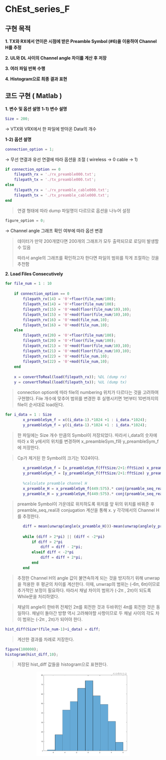 # ChEst_series_F

## 구현 목적

**1. TX와 RX에서 연이은 시점에 받은 Preamble Symbol (#6)을 이용하여 Channel H를 추정**

**2. UL와 DL 사이의 Channel angle 차이를 계산 후 저장**

**3. 여러 파일 반복 수행**

**4. Histogram으로 최종 결과 표현**

## 코드 구현 ( Matlab )

**1. 변수 및 옵션 설명**
**1-1) 변수 설명**
``` matlab
Size = 200;
```
→  VTX와 VRX에서 한 파일에 받아온 Data의 개수

**1-2) 옵션 설명**
```matlab
connection_option = 1;
```
→  무선 연결과 유선 연결에 따라 옵션을 조절 ( wireless -> 0 cable -> 1)
```matlab
if connection_option == 0
    filepath_rx = './rx_preamble000.txt';
    filepath_tx = './tx_preamble000.txt';
else
    filepath_rx = './rx_preamble_cable000.txt';
    filepath_tx = './tx_preamble_cable000.txt';
end
```
> 연결 형태에 따라  dump 파일명이 다르므로 옵션을 나누어 설정

```c
figure_option = 0;
```
→  Channel angle 그래프 확인 여부에 따라 옵션 변경 

> 데이터가 만약 200개였다면 200개의 그래프가 모두 출력되므로  로딩이 발생할 수 있음 
>
>따라서 angle의 그래프를 확인하고자 한다면 파일의 범위를 작게 조절하는 것을 추천함

**2. Load Files Consecutively**
```matlab
for file_num = 1 : 10
    
	if connection_option == 0
        filepath_rx(14) = '0'+floor(file_num/100);
        filepath_tx(14) = '0'+floor(file_num/100);
        filepath_rx(15) = '0'+mod(floor(file_num/10),10);
        filepath_tx(15) = '0'+mod(floor(file_num/10),10);
        filepath_rx(16) = '0'+mod(file_num,10);
        filepath_tx(16) = '0'+mod(file_num,10);
    else
        filepath_rx(20) = '0'+floor(file_num/100);
        filepath_tx(20) = '0'+floor(file_num/100);
        filepath_rx(21) = '0'+mod(floor(file_num/10),10);
        filepath_tx(21) = '0'+mod(floor(file_num/10),10);
        filepath_rx(22) = '0'+mod(file_num,10);
        filepath_tx(22) = '0'+mod(file_num,10);    
    end

	x = convertToReal(load(filepath_rx)); %DL (dump rx)
    y = convertToReal(load(filepath_tx)); %UL (dump tx)
```

> connection option에 따라 file의 numbering 위치가 다르다는 것을 고려하여 구현했다. 
> File 개수에 맞추어 범위를 변경한 후 실행시키면 1번부터 10번까지의 file이 순서대로 load된다.
```matlab
for i_data = 1 : Size
        x_preambleSym_f = x((i_data-1).*1024 +1 : i_data.*1024);
        y_preambleSym_f = y((i_data-1).*1024 +1 : i_data.*1024);
```
> 한 파일에는 Size 개수 만큼의 Symbol이 저장되었다. 따라서 i_data의 숫자에 따라 x 와 y에서의 위치를 변경하며 x_preambleSym_f와 y_preambleSym_f에 저장한다.  

> Cp가 제거된 한 Symbol의 크기는 1024이다. 

```matlab
        x_preambleSym_f = [x_preambleSym_f(fftSize/2+1:fftSize) x_preambleSym_f(1:fftSize/2)]; 
        y_preambleSym_f = [y_preambleSym_f(fftSize/2+1:fftSize) y_preambleSym_f(1:fftSize/2)]; 

        %calculate preamble channel H 
        x_preamble_H = x_preambleSym_f(449:575).* conj(preamble_seq_real(1:127));
        y_preamble_H = y_preambleSym_f(449:575).* conj(preamble_seq_real(1:127));
```
> preamble Symbol이 가운데로 위치하도록 위치를 앞 뒤의 위치를 바꿔준 후 preamble_seq_real과 conjugation 계산을 통해 x. y 각각에서의 Channel H를 추정한다. 
```matlab
        diff = mean(unwrap(angle(x_preamble_H)))-mean(unwrap(angle(y_preamble_H)));
        
        while (diff > 2*pi) || (diff < -2*pi) 
            if diff > 2*pi
                diff = diff - 2*pi;
            elseif diff < -2*pi
                diff = diff + 2*pi;
            end
        end
```
> 추정한 Channel H의 angle 값이 불연속하게 되는 것을 방지하기 위해 unwrap을 적용한 후 평균의 차이를 계산한다. 이때, unwrap의 범위는 (-6π, 6π)이므로 추가적인 보정이 필요하다. 
> 따라서 채널 차이의 범위가 (-2π , 2π)이 되도록 While문을 처리하였다. 

> 채널의 angle이 한바퀴 전체인 2π를 회전한 것과 두바퀴인 4π를 회전한 것은 동일하다. 
> 채널이 돌아간 방향 역시 고려해야할 사항이므로 두 채널 사이의 각도 차이 범위는  (-2π , 2π)가 되어야 한다. 

```matlab
hist_diff(Size*(file_num-1)+i_data) = diff;
```
> 계산한 결과를 차례로 저장한다. 

```matlab
figure(100000);
histogram(hist_diff,10);
```
> 저장된 hist_diff 값들을 histogram으로 표현한다.

<p align="center"><img src="https://github.com/dbwpdls22/NR_Modulation/blob/main/STLC/Figs/histogram.PNG?raw=true" width="60%"></p>
